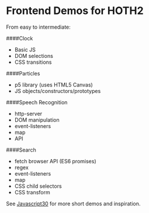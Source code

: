 # Frontend Demos for HOTH2From easy to intermediate:####Clock- Basic JS- DOM selections- CSS transitions####Particles- p5 library (uses HTML5 Canvas)- JS objects/constructors/prototypes####Speech Recognition- http-server- DOM manipulation- event-listeners- map- API####Search- fetch browser API (ES6 promises)- regex- event-listeners- map- CSS child selectors- CSS transformSee [Javascript30](https://javascript30.com/) for more short demos and inspiration.